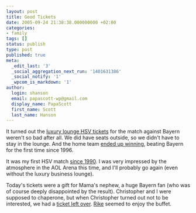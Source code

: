 ```yaml
---
layout: post
title: Good Tickets
date: 2005-09-24 21:38:38.000000000 +02:00
categories:
- family
tags: []
status: publish
type: post
published: true
meta:
  _edit_last: '3'
  _social_aggregation_next_run: '1401631386'
  _social_notify: '1'
  _wpcom_is_markdown: '1'
author:
  login: shanson
  email: papascott-wp@gmail.com
  display_name: PapaScott
  first_name: Scott
  last_name: Hanson
---
```

<p>It turned out the <a href="/archives/2005/08/09/bad-tickets/" title="PapaScott &raquo; Blog Archive &raquo; Bad Tickets">luxury lounge HSV tickets</a> for the match against Bayern weren't so bad after all. We did have seats outside, so we didn't have to stay in the lounge. And the home team <a href="http://sportsillustrated.cnn.com/2005/soccer/wires/09/24/2080.ap.eu.spt.soc.german.roundup/index.html" title="SI.com - Hamburg ends Bayern's record streak with 2-0 win">ended up winning</a>, beating Bayern for the first time since 1996.</p>
<p>It was my first HSV match <a href="/archives/2004/11/25/monkey-noises/">since 1990</a>. I was very impressed by the atmosphere in the AOL Arena this time, and I'll probably go again (even without the luxury business lounge).</p>
<p>Today's tickets were a gift for Mama's nephew, a huge Bayern fan (who was of course deeply disappointed by the result). Christopher and I were supposed to chaperone, but when Christopher turned out not to be interested, we had a <a href="http://lumma.de/eintrag.php?id=2107" title="HSV olé [Lummaland - das Weblog]">ticket left over</a>. <a href="http://frederikesophie.blogg.de/eintrag.php?id=226" title="HSV-Mampf [Frederike Sophie]">Rike</a> seemed to enjoy the buffet.</p>
